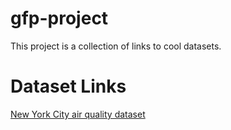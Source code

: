 # gfp-project

This project is a collection of links to cool datasets.

# Dataset Links

[New York City air quality dataset](airquality.csv)
